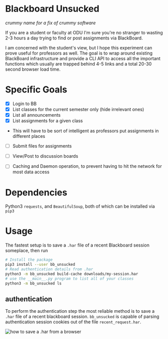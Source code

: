 
# Blackboard Unsucked

_crummy name for a fix of crummy software_

If you are a student or faculty at ODU I'm sure you're no stranger
to wasting 2-3 hours a day trying to find or post assignments via BlackBoard.

I am concerned with the student's view, but I hope this experiment can
prove useful for professors as well. The goal is to wrap around existing
BlackBoard infrastructure and provide a CLI API to access all the important functions
which usually are trapped behind 4-5 links and a total 20-30 second browser load time.

# Specific Goals

 - [x] Login to BB
 - [x] List classes for the current semester only (hide irrelevant ones)
 - [x] List all announcements
 - [x] List assignments for a given class
  - This will have to be sort of intelligent as professors put assignments in different places
 - [ ] Submit files for assignments
 - [ ] View/Post to discussion boards
 - [ ] Caching and Daemon operation, to prevent having to hit the network for most data access


# Dependencies

Python3 `requests`, and `BeautifulSoup`, both of which can be 
installed via `pip3`

# Usage

The fastest setup is to save a `.har` file of a recent Blackboard session someplace,
then run

```bash
# Install the package
pip3 install --user bb_unsucked
# Read authentication details from .har
python3 -m bb_unsucked build-cache downloads/my-session.har
# use the __main__.py program to list all of your classes
python3 -m bb_unsucked ls
```

## authentication

To perform the authentication step the most reliable method is to
save a `.har` file of a recent blackboard session. `bb_unsucked` is
capable of parsing authentication session cookies out of the file `recent_request.har`.

![how to save a .har from a browser](howto-save-har.jpg "Saving .HAR")



